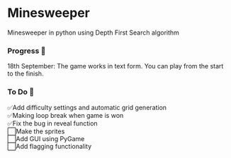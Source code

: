 # Minesweeper

Minesweeper in python using Depth First Search algorithm

### Progress 🚧
18th September: The game works in text form. You can play from the start to the finish.
### To Do 📝
✅Add difficulty settings and automatic grid generation <br>
✅Making loop break when game is won <br>
✅Fix the bug in reveal function <br>
⬜Make the sprites <br>
⬜Add GUI using PyGame <br>
⬜Add flagging functionality <br>



